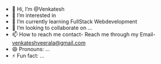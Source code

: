 - 👋 Hi, I’m @Venkatesh 
- 👀 I’m interested in 
- 🌱 I’m currently learning FullStack Webdevelopment
- 💞️ I’m looking to collaborate on ...
- 📫 How to reach me contact- Reach me through my Email- venkateshveerala@gmail.com
- 😄 Pronouns: ...
- ⚡ Fun fact: ...

<!---
Venkatesh002-web/Venkatesh002-web is a ✨ special ✨ repository because its `README.md` (this file) appears on your GitHub profile.
You can click the Preview link to take a look at your changes.
--->
